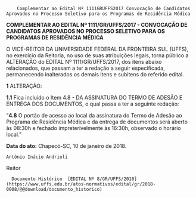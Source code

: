         Complementar ao Edital Nº 1111GRUFFS2017 Convocação de Candidatos Aprovados no Processo Seletivo para os Programas de Residência Médica  

**COMPLEMENTAR AO EDITAL Nº 1111/GR/UFFS/2017 - CONVOCAÇÃO DE CANDIDATOS APROVADOS NO PROCESSO SELETIVO PARA OS PROGRAMAS DE RESIDÊNCIA MÉDICA**

  

 O VICE-REITOR DA UNIVERSIDADE FEDERAL DA FRONTEIRA SUL (UFFS), no exercício da Reitoria, no uso de suas atribuições legais, torna público a ALTERAÇÃO do EDITAL Nº 1111/GR/UFFS/2017, dos itens abaixo relacionados, que passam a ter a redação a seguir especificada, permanecendo inalterados os demais itens e subitens do referido edital.

  

 **1** ALTERAÇÃO:

 **1.1** Fica incluído o Item 4.8 - DA ASSINATURA DO TERMO DE ADESÃO E ENTREGA DOS DOCUMENTOS, o qual passa a ter a seguinte redação:

 “**4.8** O portão de acesso ao local da assinatura do Termo de Adesão ao Programa de Residência Médica e da entrega de documentos será aberto às 08:30h e fechado impreterivelmente às 16:30h, observado o horário local.”

   **Data do ato:** Chapecó-SC, 10 de janeiro de 2018.   
 

    Antônio Inácio Andrioli   
 Reitor 

      Documento Histórico  [EDITAL Nº 8/GR/UFFS/2018](https://www.uffs.edu.br/atos-normativos/edital/gr/2018-0008/@@download/documento_historico)     
      